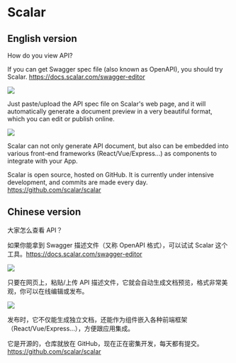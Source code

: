 # Scalar

## English version

How do you view API?

If you can get Swagger spec file (also known as OpenAPI), you should try Scalar. https://docs.scalar.com/swagger-editor

![](https://cdn.beekka.com/blogimg/asset/202312/bg2023122002.webp)

Just paste/upload the API spec file on Scalar's web page, and it will automatically generate a document preview in a very beautiful format, which you can edit or publish online.

![](https://cdn.beekka.com/blogimg/asset/202312/bg2023122003.webp)

Scalar can not only generate API document, but also can be embedded into various front-end frameworks (React/Vue/Express...) as components to integrate with your App.

Scalar is open source, hosted on GitHub. It is currently under intensive development, and commits are made every day. https://github.com/scalar/scalar

## Chinese version

大家怎么查看 API？

如果你能拿到 Swagger 描述文件（又称 OpenAPI 格式），可以试试 Scalar 这个工具。https://docs.scalar.com/swagger-editor

![](https://cdn.beekka.com/blogimg/asset/202312/bg2023122002.webp)

只要在网页上，粘贴/上传 API 描述文件，它就会自动生成文档预览，格式非常美观，你可以在线编辑或发布。

![](https://cdn.beekka.com/blogimg/asset/202312/bg2023122003.webp)

发布时，它不仅能生成独立文档，还能作为组件嵌入各种前端框架（React/Vue/Express...），方便跟应用集成。

它是开源的，仓库就放在 GitHub，现在正在密集开发，每天都有提交。https://github.com/scalar/scalar
